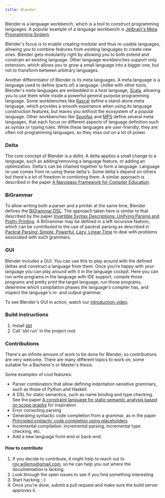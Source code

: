 ```yaml
---
title: Blender
---
```


Blender is a language workbench, which is a tool to construct programming languages. A popular example of a language workbench is <a href="https://www.jetbrains.com/mps/">Jetbrain's Meta Programming System</a>.

Blender's focus is to enable creating modular and thus re-usable languages, allowing you to combine features from existing languages to create new ones. Blender gets modularity right by allowing you to both extend and constrain an existing language. Other language workbenches support only extension, which allows you to grow a small language into a bigger one, but not to transform between arbitrary languages.

Another differentiator of Blender is its meta languages. A meta language is a language used to define (parts of) a language. Unlike with other tools, Blender's meta languages are embedded in a host language, [Scala](http://www.scala-lang.org/"), allowing you to use them while inside a powerful general purpose programming language. Some workbenches like [Rascal](https://github.com/usethesource/rascal") define a stand-alone meta language, which provides a smooth experience when using its language construction features, but leaves you without the ecosystem of a popular language. Other workbenches like [Spoofax](http://metaborg.org/en/latest/) and [MPS](https://www.jetbrains.com/mps/) define several meta languages, that each focus on different aspects of language definition such as syntax or typing rules. While these languages are user-friendly, they are often not programming languages, so they miss out on a lot of power.

### Delta
The core concept of Blender is a *delta*. A delta applies a small change to a language, such as adding/removing a language feature, or adding an optimization. Delta's can be chained together to form a language. Language re-use comes from re-using these delta's. Some delta's depend on others but there's a lot of freedom in combining them. A similar approach is described in the paper [A Nanopass Framework for Compiler Education](https://www.cs.indiana.edu/~dyb/pubs/nano-jfp.pdf).

### BiGrammar
To allow writing both a parser and a printer at the same time, Blender defines the [BiGrammar DSL](https://github.com/keyboardDrummer/Blender/wiki/BiGrammar-1:-unified-parsing-and-printing). The approach taken here is similar to that described by the paper [Invertible Syntax Descriptions: Unifying Parsing and Pretty Printing](http://www.informatik.uni-marburg.de/~rendel/unparse/rendel10invertible.pdf).
A BiGrammar may be defined in a left recursive fashion, which can be contributed to the use of packrat parsing as described in
[Packrat Parsing: Simple, Powerful, Lazy, Linear Time](http://bford.info/pub/lang/packrat-icfp02.pdf) to deal with problems associated with such grammars.

### GUI
Blender includes a GUI. You can use this to play around with the defined deltas and construct a language from them.
Once you're happy with your language you can play around with it in the language cockpit. Here you can run write programs in the language with IDE support, compile those programs and pretty print the target language, run those programs, determine which compilation phases the language's compiler has, and inspect the language's in- and output grammar.

To see Blender's GUI in action, watch our [introduction video](http://www.youtube.com/watch?feature=player_embedded&v=IHFHcf61g-k).

### Build instructions
1. Install <a href="http://www.scala-sbt.org/">sbt</a>
2. Call 'sbt run' in the project root

### Contributions
There's an infinite amount of work to be done for Blender, so contributions are very welcome. There are many different topics to work on, some suitable for a Bachelor's or Master's thesis.

Some examples of cool features:
- Parser combinators that allow defining indentation sensitive grammars, such as those of Python and Haskell.
- A DSL for static semantics, such as name binding and type checking. See the paper [A constraint language for static semantic analysis based on scope graphs](http://delivery.acm.org/10.1145/2850000/2847543/p49-antwerpen.pdf?ip=145.129.111.38&id=2847543&acc=OA&key=4D4702B0C3E38B35%2E4D4702B0C3E38B35%2E4D4702B0C3E38B35%2E77FCF3B2F09622E1&CFID=992904318&CFTOKEN=51306518&__acm__=1507451717_5c1e5970ab3ac31fbd9849edb486a802) for inspiration
- Error correcting parsing
- Generating syntactic code completion from a grammar, as in the paper [Principled syntactic code completion using placeholders](http://delivery.acm.org/10.1145/3000000/2997374/p163-amorim.pdf?ip=145.129.111.38&id=2997374&acc=OA&key=4D4702B0C3E38B35%2E4D4702B0C3E38B35%2E4D4702B0C3E38B35%2E77FCF3B2F09622E1&CFID=992904318&CFTOKEN=51306518&__acm__=1507451951_eb454d2173854f174d05e3c1e1526bbd)
- Incremental compilation: incremental parsing, incremental type checking, etc.
- Add a new language front-end or back-end.

#### How to contribute
1. If you decide to contribute, it might help to reach out to rgv.willems@gmail.com, so he can help you out where the documentation is lacking.
1. Look through the open issues to see if you find something interesting
1. Start hacking ;-)
1. Once you're done, submit a pull request and make sure the build server approves it.
